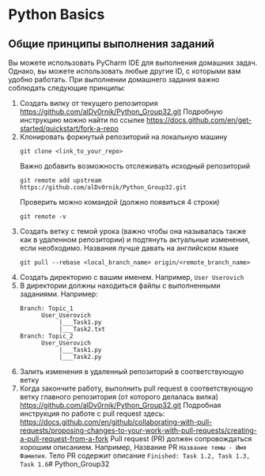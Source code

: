 # Python Basics
## Общие принципы выполнения заданий

Вы можете использовать PyCharm IDE для выполнения домашних задач. Однако, вы можете использовать любые другие ID, с которыми вам удобно работать. При выполнении домашнего задания важно соблюдать следующие принципы:
1. Создать вилку от текущего репозитория https://github.com/alDv0rnik/Python_Group32.git Подробную инструкцию можно найти по ссылке https://docs.github.com/en/get-started/quickstart/fork-a-repo
2. Клонировать форкнутый репозиторий на локальную машину
   ```
   git clone <link_to_your_repo>
   ```
   Важно добавить возможность отслеживать исходный репозиторий
   ```
   git remote add upstream https://github.com/alDv0rnik/Python_Group32.git
   ```
   Проверить можно командой (должно появиться 4 строки)
   ```
   git remote -v
   ```
3. Создать ветку с темой урока (важно чтобы она называлась также как в удаленном репозитории) и подтянуть актуальные изменения, если необходимо. Названия лучше давать на английском языке
   ```
   git pull --rebase <local_branch_name> origin/<remote_branch_name>
   ```
4. Создать директорию с вашим именем. Например, ```User Userovich```
5. В директории должны находиться файлы с выполненными заданиями. Например:
   ```
   Branch: Topic_1
         User_Userovich
              |___Task1.py
              |___Task2.txt
   Branch: Topic_2
         User_Userovich
              |___Task1.py
              |___Task2.py
   ```
6. Залить изменения в удаленный репозиторий в соответствующую ветку
7. Когда закончите работу, выполнить pull request в соответствующую ветку главного репозитория (от которого делалась вилка) https://github.com/alDv0rnik/Python_Group32.git
   Подробная инструкция по работе с pull request здесь: https://docs.github.com/en/github/collaborating-with-pull-requests/proposing-changes-to-your-work-with-pull-requests/creating-a-pull-request-from-a-fork
   Pull request (PR) должен сопровождаться хорошим описанием. Например, 
   Название PR `Название темы - Имя Фамилия`.
   Тело PR содержит описание `Finished: Task 1.2, Task 1.3, Task 1.6`# Python_Group32